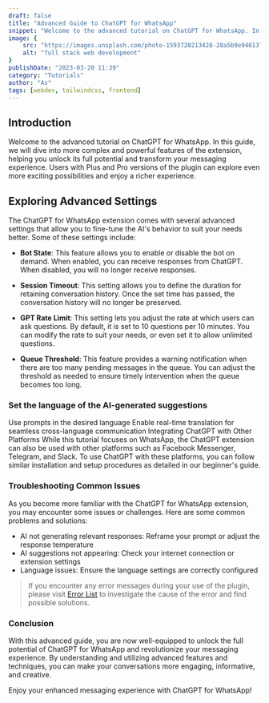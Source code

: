 ```yaml
---
draft: false
title: "Advanced Guide to ChatGPT for WhatsApp"
snippet: "Welcome to the advanced tutorial on ChatGPT for WhatsApp. In this guide, we will dive into more complex and powerful features of the extension, helping you unlock its full potential and transform your messaging experience."
image: {
    src: "https://images.unsplash.com/photo-1593720213428-28a5b9e94613?&fit=crop&w=430&h=240",
    alt: "full stack web development"
}
publishDate: "2023-03-20 11:39"
category: "Tutorials"
author: "As"
tags: [webdev, tailwindcss, frontend]
---
```


## Introduction
Welcome to the advanced tutorial on ChatGPT for WhatsApp. In this guide, we will dive into more complex and powerful features of the extension, helping you unlock its full potential and transform your messaging experience. Users with Plus and Pro versions of the plugin can explore even more exciting possibilities and enjoy a richer experience.

## Exploring Advanced Settings
The ChatGPT for WhatsApp extension comes with several advanced settings that allow you to fine-tune the AI's behavior to suit your needs better. Some of these settings include:

- **Bot State**: This feature allows you to enable or disable the bot on demand. When enabled, you can receive responses from ChatGPT. When disabled, you will no longer receive responses.

- **Session Timeout**: This setting allows you to define the duration for retaining conversation history. Once the set time has passed, the conversation history will no longer be preserved.

- **GPT Rate Limit**: This setting lets you adjust the rate at which users can ask questions. By default, it is set to 10 questions per 10 minutes. You can modify the rate to suit your needs, or even set it to allow unlimited questions.

- **Queue Threshold**: This feature provides a warning notification when there are too many pending messages in the queue. You can adjust the threshold as needed to ensure timely intervention when the queue becomes too long.

### Set the language of the AI-generated suggestions
Use prompts in the desired language
Enable real-time translation for seamless cross-language communication
Integrating ChatGPT with Other Platforms
While this tutorial focuses on WhatsApp, the ChatGPT extension can also be used with other platforms such as Facebook Messenger, Telegram, and Slack. To use ChatGPT with these platforms, you can follow similar installation and setup procedures as detailed in our beginner's guide.

### Troubleshooting Common Issues
As you become more familiar with the ChatGPT for WhatsApp extension, you may encounter some issues or challenges. Here are some common problems and solutions:

- AI not generating relevant responses: Reframe your prompt or adjust the response temperature
- AI suggestions not appearing: Check your internet connection or extension settings
- Language issues: Ensure the language settings are correctly configured

> If you encounter any error messages during your use of the plugin, please visit [Error List](./error-list.md) to investigate the cause of the error and find possible solutions.

### Conclusion
With this advanced guide, you are now well-equipped to unlock the full potential of ChatGPT for WhatsApp and revolutionize your messaging experience. By understanding and utilizing advanced features and techniques, you can make your conversations more engaging, informative, and creative.

Enjoy your enhanced messaging experience with ChatGPT for WhatsApp!



